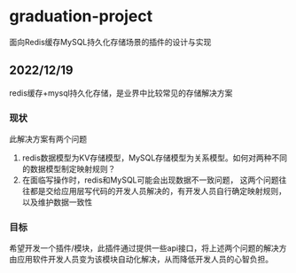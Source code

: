 # graduation-project
面向Redis缓存MySQL持久化存储场景的插件的设计与实现

## 2022/12/19
redis缓存+mysql持久化存储，是业界中比较常见的存储解决方案
### 现状
此解决方案有两个问题
1. redis数据模型为KV存储模型，MySQL存储模型为关系模型。如何对两种不同的数据模型制定映射规则？
2. 在面临写操作时，redis和MySQL可能会出现数据不一致问题，
这两个问题往往都是交给应用层写代码的开发人员解决的，有开发人员自行确定映射规则，以及维护数据一致性
### 目标
希望开发一个插件/模块，此插件通过提供一些api接口，将上述两个问题的解决方由应用软件开发人员变为该模块自动化解决，从而降低开发人员的心智负担。